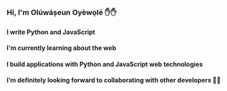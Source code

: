 ### Hi, I'm Olúwáṣeun Oyèwọlé ✋✋
#### I write Python and JavaScript
#### I'm currently learning about the web
#### I build applications with Python and JavaScript web technologies
#### I’m definitely looking forward to collaborating with other developers 🤝🤝
